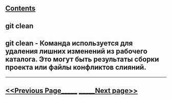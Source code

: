 [Contents](./readme.md)
---
## git clean

## git clean - Команда используется для удаления лишних изменений из рабочего каталога. Это могут быть результаты сборки проекта или файлы конфликтов слияний.
---
[<<Previous Page_____](./mv.md) [_____Next page>>](./merge.md)
---
